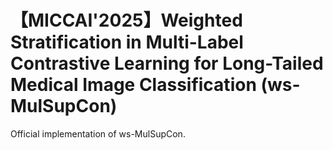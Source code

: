 # 【MICCAI'2025】Weighted Stratification in Multi-Label Contrastive Learning for Long-Tailed Medical Image Classification (ws-MulSupCon) 

Official implementation of ws-MulSupCon. 
